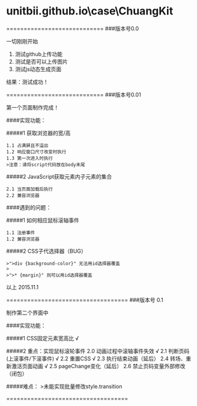 # unitbii.github.io\case\ChuangKit

============================
###版本号0.0

一切刚刚开始

  1. 测试github上传功能
  2. 测试是否可以上传图片
  3. 测试js动态生成页面

结果：测试成功！

============================
###版本号0.01

第一个页面制作完成！

####实现功能：

#####1 获取浏览器的宽/高

    1.1 占满屏且不溢出
    1.2 响应窗口尺寸改变时执行
    1.3 第一次进入时执行
    >注意：请将script代码放在body末尾
    
#####2 JavaScript获取元素内子元素的集合

    2.1 当页面加载后执行
    2.2 兼容浏览器

####遇到的问题：

#####1 如何相应鼠标滚轴事件

    1.1 注册事件
    1.2 兼容浏览器
  
#####2 CSS子代选择器（BUG）

    >">div {background-color}" 无法用id选择器覆盖
    >
    >">* {margin}" 则可以用id选择器覆盖

以上 2015.11.1

===================================
###版本号 0.1

制作第二个界面中

####实现功能：

#####1 CSS固定元素宽高比 √

#####2 重点：实现鼠标滚轮事件
    2.0 动画过程中滚轴事件失效 √
    2.1 判断页码(上滚事件/下滚事件) √
    2.2 重置CSS √
    2.3 执行结束动画（延后）
    2.4 转场、重新激活页面动画 √
    2.5 pageChange变化（延后）
    2.6 禁止页码变量外部修改（闭包）

#####难点：
    >未能实现批量修改style.transition

===================================